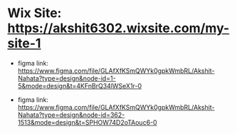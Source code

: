 # Wix Site: https://akshit6302.wixsite.com/my-site-1

- figma link: https://www.figma.com/file/GLAfXfKSmQWYk0gpkWmbRL/Akshit-Nahata?type=design&node-id=1-5&mode=design&t=4KFnBrQ34lWSeX1r-0

- figma link: https://www.figma.com/file/GLAfXfKSmQWYk0gpkWmbRL/Akshit-Nahata?type=design&node-id=362-1513&mode=design&t=SPHOW74D2oTAouc6-0
